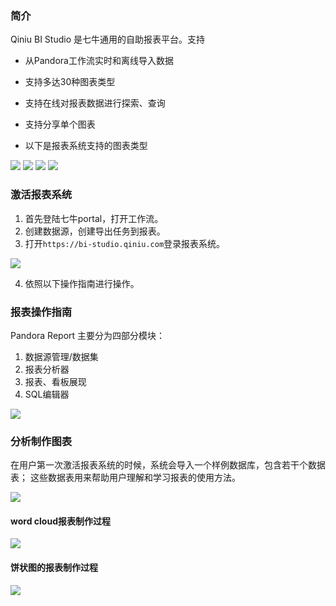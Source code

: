 ### 简介
Qiniu BI Studio 是七牛通用的自助报表平台。支持

* 从Pandora工作流实时和离线导入数据
* 支持多达30种图表类型
* 支持在线对报表数据进行探索、查询
* 支持分享单个图表

* 以下是报表系统支持的图表类型

![](http://pandora-kibana.qiniu.com/report-figure-type2.png)
![](http://pandora-kibana.qiniu.com/report-figure-type3.png)
![](http://pandora-kibana.qiniu.com/report-figure-type4.png)
![](http://pandora-kibana.qiniu.com/report-figure-type5.png)

### 激活报表系统

1. 首先登陆七牛portal，打开工作流。
2. 创建数据源，创建导出任务到报表。
3. 打开`https://bi-studio.qiniu.com`登录报表系统。

![](http://pandora-kibana.qiniu.com/report-login.png)

4. 依照以下操作指南进行操作。


### 报表操作指南

Pandora Report 主要分为四部分模块：

1. 数据源管理/数据集
2. 报表分析器
3. 报表、看板展现
4. SQL编辑器

![](http://pandora-kibana.qiniu.com/report-main.png)


### 分析制作图表

在用户第一次激活报表系统的时候，系统会导入一个样例数据库，包含若干个数据表；
这些数据表用来帮助用户理解和学习报表的使用方法。

![](http://pandora-kibana.qiniu.com/report-sample-data.png)


#### word cloud报表制作过程

![](http://pandora-kibana.qiniu.com/birth%20name%20word%20cloud.gif)


#### 饼状图的报表制作过程

![](http://pandora-kibana.qiniu.com/birth_name-pie.gif)

